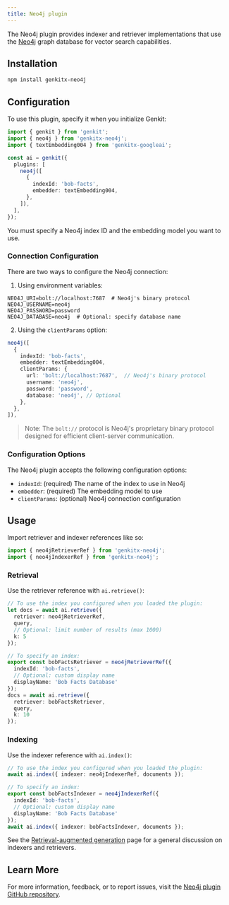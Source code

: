 ```yaml
---
title: Neo4j plugin
---
```


The Neo4j plugin provides indexer and retriever implementations that use the
[Neo4j](https://neo4j.com/) graph database for vector search capabilities.

## Installation

```bash
npm install genkitx-neo4j
```

## Configuration

To use this plugin, specify it when you initialize Genkit:

```ts
import { genkit } from 'genkit';
import { neo4j } from 'genkitx-neo4j';
import { textEmbedding004 } from 'genkitx-googleai';

const ai = genkit({
  plugins: [
    neo4j([
      {
        indexId: 'bob-facts',
        embedder: textEmbedding004,
      },
    ]),
  ],
});
```

You must specify a Neo4j index ID and the embedding model you want to use.

### Connection Configuration

There are two ways to configure the Neo4j connection:

1. Using environment variables:

```
NEO4J_URI=bolt://localhost:7687  # Neo4j's binary protocol
NEO4J_USERNAME=neo4j
NEO4J_PASSWORD=password
NEO4J_DATABASE=neo4j  # Optional: specify database name
```

2. Using the `clientParams` option:

```ts
neo4j([
  {
    indexId: 'bob-facts',
    embedder: textEmbedding004,
    clientParams: {
      url: 'bolt://localhost:7687',  // Neo4j's binary protocol
      username: 'neo4j',
      password: 'password',
      database: 'neo4j', // Optional
    },
  },
]),
```

> Note: The `bolt://` protocol is Neo4j's proprietary binary protocol designed for efficient client-server communication.

### Configuration Options

The Neo4j plugin accepts the following configuration options:

- `indexId`: (required) The name of the index to use in Neo4j
- `embedder`: (required) The embedding model to use
- `clientParams`: (optional) Neo4j connection configuration

## Usage

Import retriever and indexer references like so:

```ts
import { neo4jRetrieverRef } from 'genkitx-neo4j';
import { neo4jIndexerRef } from 'genkitx-neo4j';
```

### Retrieval

Use the retriever reference with `ai.retrieve()`:

```ts
// To use the index you configured when you loaded the plugin:
let docs = await ai.retrieve({ 
  retriever: neo4jRetrieverRef, 
  query,
  // Optional: limit number of results (max 1000)
  k: 5 
});

// To specify an index:
export const bobFactsRetriever = neo4jRetrieverRef({
  indexId: 'bob-facts',
  // Optional: custom display name
  displayName: 'Bob Facts Database'
});
docs = await ai.retrieve({ 
  retriever: bobFactsRetriever, 
  query,
  k: 10 
});
```

### Indexing

Use the indexer reference with `ai.index()`:

```ts
// To use the index you configured when you loaded the plugin:
await ai.index({ indexer: neo4jIndexerRef, documents });

// To specify an index:
export const bobFactsIndexer = neo4jIndexerRef({
  indexId: 'bob-facts',
  // Optional: custom display name
  displayName: 'Bob Facts Database'
});
await ai.index({ indexer: bobFactsIndexer, documents });
```

See the [Retrieval-augmented generation](/docs/rag) page for a general
discussion on indexers and retrievers.

## Learn More

For more information, feedback, or to report issues, visit the [Neo4j plugin GitHub repository](https://github.com/neo4j-partners/genkitx-neo4j/blob/main/README.md).
